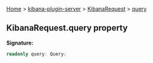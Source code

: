 [Home](./index) &gt; [kibana-plugin-server](./kibana-plugin-server.md) &gt; [KibanaRequest](./kibana-plugin-server.kibanarequest.md) &gt; [query](./kibana-plugin-server.kibanarequest.query.md)

## KibanaRequest.query property

<b>Signature:</b>

```typescript
readonly query: Query;
```
